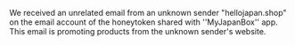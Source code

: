 We received an unrelated email from an unknown sender "hellojapan.shop" on the email account of the honeytoken shared with ''MyJapanBox'' app. This email is promoting products from the unknown sender's website.